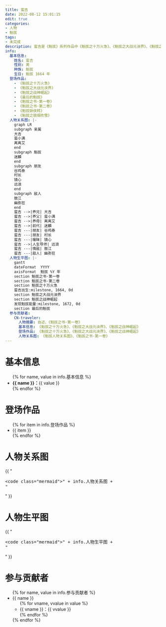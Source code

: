 ```yaml
---
title: 蛮吉
date: 2022-08-12 15:01:15
edit: true
categories:
- 人物
- 魁拔
tags:
- 未完成
description: 蛮吉是《魁拔》系列作品中《魁拔之十万火急》、《魁拔之大战元泱界》、《魁拔之战神崛起》、《最后的魁拔》的主角，蛮吉第六代魁拔的身份是贯穿魁拔动漫电影的线索，蛮吉是推动魁拔动漫电影剧情走向的重要人物。通过系列动漫电影的剧情走向，蛮吉将会接连遇到第四代魁拔旧部——魁拔十二妖，从而勾连出第四代魁拔时期的往事将整个魁拔故事连为一体。魁拔1664年，躲过天界致命打击，意外存活。于河流中被大吉所救，而后二人结伴，大吉教会小吉（蛮吉）说话并带领他寻宝。后遭遇变故大吉为救下小吉（蛮吉）将其踹下山崖，大吉而后被怪兽杀死。小吉落入崖下河流，随后遇到蛮小满将其救下取名蛮吉。
info: 
  基本信息:
    姓名: 蛮吉
    性别: 男
    种族: 魁拔
    生日: 魁拔 1664 年
  登场作品:
    - 《魁拔之十万火急》
    - 《魁拔之大战元泱界》
    - 《魁拔之战神崛起》
    - 《最后的魁拔》
    - 《魁拔之书·第一卷》
    - 《魁拔之书·第二卷》
    - 《魁拔妖侠转》
    - 《魁拔之狼烟吹雪》
  人物关系图: |-
    graph LR
    subgraph 亲属
    大吉
    蛮小满
    离离艾
    end
    subgraph 魁拔
    迷麟
    end
    subgraph 朋友
    谷鸡泰
    村长
    镜心
    远浪
    end
    subgraph 敌人
    敖江
    幽弥狂
    end
    蛮吉 -->|养兄| 大吉
    蛮吉 -->|养父| 蛮小满
    蛮吉 -->|养母| 离离艾
    蛮吉 -->|前代| 迷麟
    蛮吉 ---|朋友| 谷鸡泰
    蛮吉 ---|朋友| 村长
    蛮吉 ---|暧昧| 镜心
    蛮吉 -->|人生导师| 远浪
    蛮吉 ---|情敌| 敖江
    蛮吉 ---|敌人| 幽弥狂
  人物生平图: |-
    gantt
    dateFormat  YYYY
    axisFormat  魁拔 %Y 年
    section 魁拔之书·第一卷
    section 魁拔之书·第二卷
    section 魁拔之十万火急
    蛮吉出生:milestone, 1664, 0d
    section 魁拔之大战元泱界
    section 魁拔之战神崛起
    发现魁拔能量:milestone, 1672, 0d
    section 最后的魁拔
  参与贡献者:
    CN-traveler:
      人物摘要: 自述、《魁拔之书·第一卷》
      基本信息: 《魁拔之十万火急》、《魁拔之大战元泱界》、《魁拔之战神崛起》
      登场作品: 《魁拔之十万火急》、《魁拔之大战元泱界》、《魁拔之战神崛起》
      人物关系图: 《魁拔人物关系图》、《魁拔之书·第一卷》
---
```

# 基本信息

<ul>
{% for name, value in info.基本信息 %}
  <li><strong>{{ name }}：</strong>{{ value }}</li>
{% endfor %}
</ul>

# 登场作品

<ul>
{% for item in info.登场作品 %}
  <li>{{ item }}</li>
{% endfor %}
</ul>

# 人物关系图

{{ "<pre><code class=\"mermaid\">" + info.人物关系图 + "</code></pre>" }}

# 人物生平图

{{ "<pre><code class=\"mermaid\">" + info.人物生平图 + "</code></pre>" }}

# 参与贡献者

<ul>
{% for name, value in info.参与贡献者 %}
  <li>
    {{ name }}
    <ul>
    {% for vname, vvalue in value %}
      <li>{{ vname }}：{{ vvalue }}</li>
    {% endfor %}
    </ul>
  </li>
{% endfor %}
</ul>
